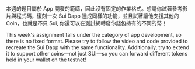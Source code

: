 本週的題目屬於 App 開發的範疇，因此沒有固定的作業格式。想請你試著參考影片與程式碼，復刻一次 Sui Dapp 達成同樣的功能，並且試著讓他支援其他的 Coin，也就是不只 Sui, 你還可以在測試網轉發你錢包持有的不同的幣！

This week's assignment falls under the category of app development, so there is no fixed format. Please try to follow the video and code provided to recreate the Sui Dapp with the same functionality. Additionally, try to extend it to support other coins—not just SUI—so you can forward different tokens held in your wallet on the testnet!